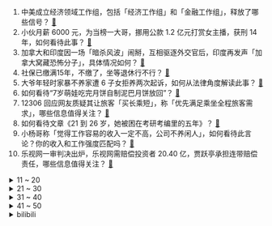 1. 中美成立经济领域工作组，包括「经济工作组」和「金融工作组」，释放了哪些信号？ [:link:](https://www.zhihu.com/question/623340019)
2. 小伙月薪 6000 元，为当榜一大哥，挪用公款 1.2 亿元打赏女主播，获刑 14 年，如何看待此事？ [:link:](https://www.zhihu.com/question/623103368)
3. 加拿大和印度因一场「暗杀风波」闹掰，互相驱逐外交官后，印度再发声「加拿大窝藏恐怖分子」，具体情况如何？ [:link:](https://www.zhihu.com/question/623122269)
4. 社保已缴满15年，不缴了，坐等退休行不行？ [:link:](https://www.zhihu.com/question/618361493)
5. 大爷年轻时家暴不养家遭 6 子女拒养两次起诉，如何从法律角度解读此事？ [:link:](https://www.zhihu.com/question/623114950)
6. 如何看待“7岁萌娃吃完月饼自制泥巴月饼放回”？ [:link:](https://www.zhihu.com/question/622943581)
7. 12306 回应网友质疑其让旅客「买长乘短」，称「优先满足乘坐全程旅客需求」，哪些信息值得关注？ [:link:](https://www.zhihu.com/question/623261186)
8. 如何看待文章《21 到 26 岁，她被困在考研考编里的五年》？ [:link:](https://www.zhihu.com/question/623246805)
9. 小杨哥称「觉得工作容易的收入一定不高，公司不养闲人」，如何看待此言论？你的收入和工作强度匹配吗？ [:link:](https://www.zhihu.com/question/622966797)
10. 乐视网一审判决出炉，乐视网需赔偿投资者 20.40 亿，贾跃亭承担连带赔偿责任，哪些信息值得关注？ [:link:](https://www.zhihu.com/question/623253654)
<details>
<summary>11 ~ 20</summary>

11. 为什么很多朋友都认为国货只能做洋牌的低价平替品，如何扭转大众对国货品牌的偏见? [:link:](https://www.zhihu.com/question/623315913)
12. 如何评价zb-26轻机枪？ [:link:](https://www.zhihu.com/question/454865879)
13. 开发一个小程序到底有多难？ [:link:](https://www.zhihu.com/question/58441061)
14. 教育部对「预制菜进校园」持审慎态度，不宜推广进校园，有哪些信息值得关注？ [:link:](https://www.zhihu.com/question/623350866)
15. 结账时发现东西很贵怎么办？ [:link:](https://www.zhihu.com/question/287356623)
16. 杭州亚运会女足小组赛，中国女足 16-0 蒙古女足，王霜 5 射 2 传闫锦锦戴帽，如何评价这场比赛？ [:link:](https://www.zhihu.com/question/623345032)
17. 如何评价电视剧《异人之下》大结局，你满意吗？ [:link:](https://www.zhihu.com/question/623330033)
18. 《我的人间烟火》中如果孟家收养的是苏明玉，会怎样呢？ [:link:](https://www.zhihu.com/question/613000490)
19. 如何评价《乐队的夏天》第三季第七期？ [:link:](https://www.zhihu.com/question/623264367)
20. 面试时需要注意什么? [:link:](https://www.zhihu.com/question/324611082)
</details>
<details>
<summary>21 ~ 30</summary>

21. 什么是抗初老，哪些人需要抗初老？ [:link:](https://www.zhihu.com/question/621473683)
22. 现实中的女INTJ是什么样的？ [:link:](https://www.zhihu.com/question/398312556)
23. 应届生是先「有份工作」还是坚持「找到理想工作」，结合今年就业环境该如何选择？ [:link:](https://www.zhihu.com/question/622550155)
24. 如何评价2023华为杯研究生数学建模竞赛B题？ [:link:](https://www.zhihu.com/question/623257445)
25. 为什么「茅小凌酒心巧克力」会带来如此特别的「微醺」感? [:link:](https://www.zhihu.com/question/623104133)
26. 大一开始「卷」实习有必要吗？实习对求职的帮助有多大？ [:link:](https://www.zhihu.com/question/622549930)
27. 魔方除了用公式就没办法还原了吗？ [:link:](https://www.zhihu.com/question/528624471)
28. 存量房贷利率调整下周一启动，北京地区最低可降至 LPR，将有何影响？哪些信息值得关注？ [:link:](https://www.zhihu.com/question/623259667)
29. 当你不喜欢现在的工作，但是辞职又没有钱支撑过渡到下份工作时，是咬牙坚持还是辞职？ [:link:](https://www.zhihu.com/question/622549911)
30. 香港加密平台 JPEX 爆雷，无牌经营，下架交易，上千人报案，涉款近 12 亿港元，哪些信息值得关注？ [:link:](https://www.zhihu.com/question/622892761)
</details>
<details>
<summary>31 ~ 40</summary>

31. 如何评价瓦依那《乐队的夏天》第三季唱的《大梦》？ [:link:](https://www.zhihu.com/question/623333524)
32. 2023年了，如果是买燃油车，你会买合资汽车还是更愿意买国产汽车？ [:link:](https://www.zhihu.com/question/621098771)
33. 淘宝陪你看亚运，对于本届亚运会你有哪些期待？赛场外的你有哪些运动热血时刻？ [:link:](https://www.zhihu.com/question/623173608)
34. 曝 38 岁霍华德将签约勇士，如何看待此交易？ [:link:](https://www.zhihu.com/question/623080862)
35. 92 岁的传媒大亨默多克退休，卸任福克斯和新闻集团董事长，其长子接任，如何评价其对媒体行业影响？ [:link:](https://www.zhihu.com/question/623248842)
36. 一日游杭州，有哪些推荐线路？ [:link:](https://www.zhihu.com/question/622234151)
37. 有没有什么轻薄本即可以满足高能生产力的需要，又能做到闲暇之余跟朋友玩游戏？ [:link:](https://www.zhihu.com/question/623179941)
38. 所以青春的遗憾又是什么? [:link:](https://www.zhihu.com/question/613544835)
39. 如何看待韶音 OpenFit 占领「不入耳蓝牙耳机」销售额第一，「不入耳」的耳机真的更舒适吗？ [:link:](https://www.zhihu.com/question/623257593)
40. 没有「体制脑」的新人在工作里闯过什么祸？ [:link:](https://www.zhihu.com/question/622766972)
</details>
<details>
<summary>41 ~ 50</summary>

41. 电影《黑金》里，周朝先怎么知道献金被部长吞了？ [:link:](https://www.zhihu.com/question/622490072)
42. 索尼A7C2和尼康ZF怎么选？ [:link:](https://www.zhihu.com/question/622920537)
43. 《西出玉门》原著小说讲了什么故事？ [:link:](https://www.zhihu.com/question/621215609)
44. 夜游美术馆看艺术展是种什么体验？ [:link:](https://www.zhihu.com/question/621483703)
45. 诺贝尔奖的奖金是怎么来的？为什么可以每年稳定地输出那么高额奖金？ [:link:](https://www.zhihu.com/question/622722522)
46. 你心情特别差时，最喜欢吃什么东西呢？ [:link:](https://www.zhihu.com/question/621880083)
47. 如何备战2023年法考主观题？ [:link:](https://www.zhihu.com/question/440042506)
48. 你有死亡焦虑吗？你是如何缓解的？ [:link:](https://www.zhihu.com/question/622597783)
49. 为什么明朝军队打仗给人一种很繁琐麻烦效率又低的感觉？ [:link:](https://www.zhihu.com/question/387305837)
50. 如何评价《崩坏：星穹铁道》与KFC的联动? [:link:](https://www.zhihu.com/question/623256134)
</details><details>
<summary>bilibili</summary>

</details>